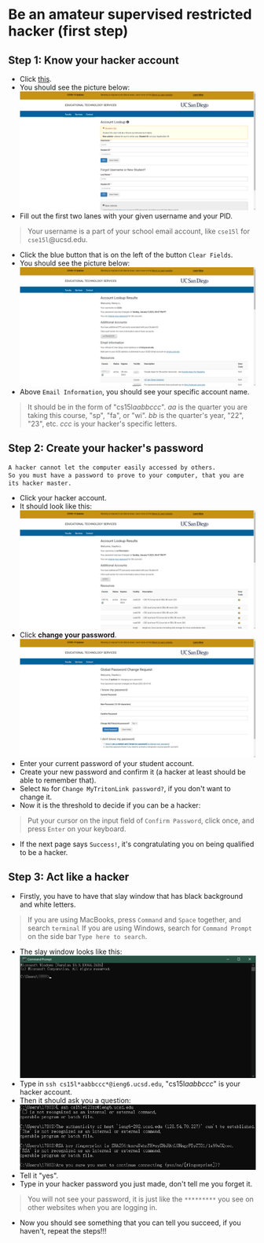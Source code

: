# Be an amateur supervised restricted hacker (first step)

## Step 1: Know your hacker account
* Click [this](https://sdacs.ucsd.edu/~icc/index.php).
* You should see the picture below:
![Image](AccountLookup.png)
* Fill out the first two lanes with your given username and your PID.
> Your username is a part of your school email account, like `cse15l` for `cse15l`@ucsd.edu.
* Click the blue button that is on the left of the button `Clear Fields`.
* You should see the picture below:
![Image](Results.png)
* Above `Email Information`, you should see your specific account name. 
>It should be in the form of "cs15l*aabbccc*". *aa* is the quarter you are taking this course, "sp", "fa", or "wi". *bb* is the quarter's year, "22", "23", etc. *ccc* is your hacker's specific letters.

## Step 2: Create your hacker's password
```
A hacker cannot let the computer easily accessed by others.
So you must have a password to prove to your computer, that you are its hacker master.
```
* Click your hacker account.
* It should look like this:
![Image](pageB4Change.png)
* Click **change your password**.
![Image](Change.png)
* Enter your current password of your student account.
* Create your new password and confirm it (a hacker at least should be able to remember that).
* Select `No` for `Change MyTritonLink password?`, if you don't want to change it.
* Now it is the threshold to decide if you can be a hacker:
> Put your cursor on the input field of `Confirm Password`, click once, and press `Enter` on your keyboard.
* If the next page says `Success!`, it's congratulating you on being qualified to be a hacker.

## Step 3: Act like a hacker
* Firstly, you have to have that slay window that has black background and white letters.
> If you are using MacBooks, press `Command` and `Space` together, and search `terminal`
> If you are using Windows, search for `Command Prompt` on the side bar `Type here to search`.
* The slay window looks like this:
![Image](window.png)
* Type in `ssh cs15l*aabbccc*@ieng6.ucsd.edu`, "cs15l*aabbccc*" is your hacker account.
* Then it should ask you a question:
![Image](question.png)
* Tell it "yes".
* Type in your hacker password you just made, don't tell me you forget it.
> You will not see your password, it is just like the `*********` you see on other websites when you are logging in.
* Now you should see something that you can tell you succeed, if you haven't, repeat the steps!!!
